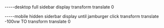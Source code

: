 <!-- navigation -->

-----desktop
full sidebar display
transform translate 0

-----mobile
hidden siderbar display until jamburger click
transform translate -100vw
TO
transform translate 0

<!-- fix nav links -->
<!-- scroll to animation when genre link is clicked -->
